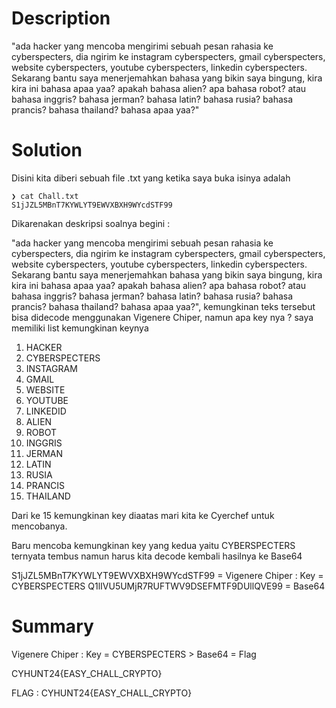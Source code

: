 # Description

"ada hacker yang mencoba mengirimi sebuah pesan rahasia ke cyberspecters, dia ngirim
ke instagram cyberspecters, gmail cyberspecters, website cyberspecters, youtube
cyberspecters, linkedin cyberspecters. Sekarang bantu saya menerjemahkan bahasa
yang bikin saya bingung, kira kira ini bahasa apaa yaa? apakah bahasa alien? apa
bahasa robot? atau bahasa inggris? bahasa jerman? bahasa latin? bahasa rusia? bahasa
prancis? bahasa thailand? bahasa apaa yaa?"

# Solution

Disini kita diberi sebuah file .txt yang ketika saya buka isinya adalah
```
❯ cat Chall.txt
S1jJZL5MBnT7KYWLYT9EWVXBXH9WYcdSTF99
```
Dikarenakan deskripsi soalnya begini :

"ada hacker yang mencoba mengirimi sebuah pesan rahasia ke cyberspecters, dia ngirim ke instagram cyberspecters, gmail cyberspecters, website cyberspecters, youtube cyberspecters, linkedin cyberspecters. Sekarang bantu saya menerjemahkan bahasa yang bikin saya bingung, kira kira ini bahasa apaa yaa? apakah bahasa alien? apa bahasa robot? atau bahasa inggris? bahasa jerman? bahasa latin? bahasa rusia? bahasa prancis? bahasa thailand? bahasa apaa yaa?", kemungkinan teks tersebut bisa didecode menggunakan Vigenere Chiper, namun apa key nya ? saya memiliki list kemungkinan keynya

1. HACKER
2. CYBERSPECTERS
3. INSTAGRAM
4. GMAIL
5. WEBSITE
6. YOUTUBE
7. LINKEDID
8. ALIEN
9. ROBOT
10. INGGRIS
11. JERMAN
12. LATIN
13. RUSIA
14. PRANCIS
15. THAILAND

Dari ke 15 kemungkinan key diaatas mari kita ke Cyerchef untuk mencobanya.

Baru mencoba kemungkinan key yang kedua yaitu CYBERSPECTERS ternyata tembus namun harus kita decode kembali hasilnya ke Base64

S1jJZL5MBnT7KYWLYT9EWVXBXH9WYcdSTF99 = Vigenere Chiper : Key = CYBERSPECTERS
Q1lIVU5UMjR7RUFTWV9DSEFMTF9DUllQVE99 = Base64

# Summary

Vigenere Chiper : Key = CYBERSPECTERS > Base64 = Flag

CYHUNT24{EASY_CHALL_CRYPTO}

FLAG : CYHUNT24{EASY_CHALL_CRYPTO}

